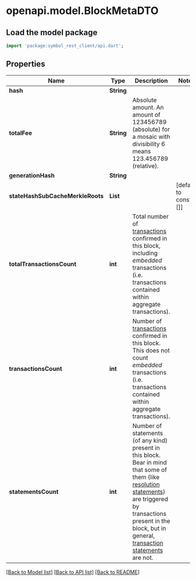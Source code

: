 # openapi.model.BlockMetaDTO

## Load the model package
```dart
import 'package:symbol_rest_client/api.dart';
```

## Properties
Name | Type | Description | Notes
------------ | ------------- | ------------- | -------------
**hash** | **String** |  | 
**totalFee** | **String** | Absolute amount. An amount of 123456789 (absolute) for a mosaic with divisibility 6 means 123.456789 (relative). | 
**generationHash** | **String** |  | 
**stateHashSubCacheMerkleRoots** | **List<String>** |  | [default to const []]
**totalTransactionsCount** | **int** | Total number of [transactions](https://docs.symbolplatform.com/concepts/transaction.html) confirmed in this block, including *embedded* transactions (i.e. transactions contained within aggregate transactions).  | 
**transactionsCount** | **int** | Number of [transactions](https://docs.symbolplatform.com/concepts/transaction.html) confirmed in this block. This does not count *embedded* transactions (i.e. transactions contained within aggregate transactions).  | 
**statementsCount** | **int** | Number of statements (of any kind) present in this block. Bear in mind that some of them (like [resolution statements](https://docs.symbolplatform.com/concepts/receipt.html#resolution-statement)) are triggered by transactions present in the block, but in general, [transaction statements](https://docs.symbolplatform.com/concepts/receipt.html#transaction-statement) are not.  | 

[[Back to Model list]](../README.md#documentation-for-models) [[Back to API list]](../README.md#documentation-for-api-endpoints) [[Back to README]](../README.md)


